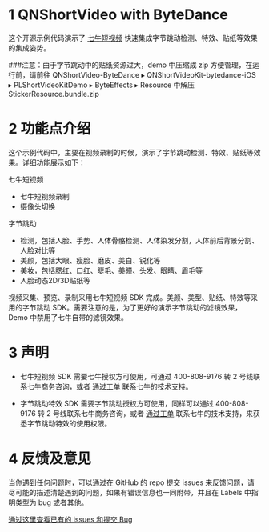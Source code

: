 # 1 QNShortVideo with ByteDance
这个开源示例代码演示了 [七牛短视频](https://www.qiniu.com/products/plsv) 快速集成字节跳动检测、特效、贴纸等效果的集成姿势。

###注意：‎⁨由于字节跳动中的贴纸资源过大，demo 中压缩成 zip 方便管理，在运行前，请前往  QNShortVideo-ByteDance⁩ ▸ ⁨QNShortVideoKit-bytedance-iOS⁩ ▸ ⁨PLShortVideoKitDemo⁩ ▸ ⁨ByteEffects⁩ ▸ ⁨Resource⁩ 中解压 StickerResource.bundle.zip

# 2 功能点介绍

这个示例代码中，主要在视频录制的时候，演示了字节跳动检测、特效、贴纸等效果。详细功能展示如下：

七牛短视频

- 七牛短视频录制
- 摄像头切换

字节跳动

- 检测，包括人脸、手势、人体骨骼检测、人体染发分割，人体前后背景分割、人脸对比等
- 美颜，包括大眼、瘦脸、磨皮、美白、锐化等
- 美妆，包括腮红、口红、睫毛、美瞳、头发、眼睛、眉毛等
- 人脸动态2D/3D贴纸等


视频采集、预览、录制采用七牛短视频 SDK 完成。美颜、美型、贴纸、特效等采用的字节跳动 SDK。需要注意的是，为了更好的演示字节跳动的滤镜效果，Demo 中禁用了七牛自带的滤镜效果。

# 3 声明

- 七牛短视频 SDK 需要七牛授权方可使用，可通过 400-808-9176 转 2 号线联系七牛商务咨询，或者 [通过工单](https://support.qiniu.com/?ref=developer.qiniu.com) 联系七牛的技术支持。

- 字节跳动特效 SDK 需要字节跳动授权方可使用，同样可以通过 400-808-9176 转 2 号线联系七牛商务咨询，或者 [通过工单](https://support.qiniu.com/?ref=developer.qiniu.com) 联系七牛的技术支持，来获悉字节跳动特效的使用权限。

# 4 反馈及意见

当你遇到任何问题时，可以通过在 GitHub 的 repo 提交 issues 来反馈问题，请尽可能的描述清楚遇到的问题，如果有错误信息也一同附带，并且在 Labels 中指明类型为 bug 或者其他。

[通过这里查看已有的 issues 和提交 Bug](https://github.com/pili-engineering/QNShortVideo-ByteDance/issues)

